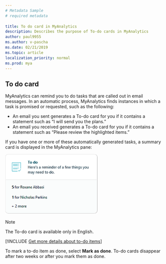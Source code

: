 ```yaml
---
# Metadata Sample
# required metadata

title: To do card in MyAnalytics
description: Describes the purpose of To-do cards in MyAnalytics  
author: paul9955
ms.author: v-pascha
ms.date: 02/21/2019
ms.topic: article
localization_priority: normal 
ms.prod: mya
---
```


## To do card

MyAnalytics can remind you to do tasks that are called out in email messages. In an automatic process, MyAnalytics finds instances in which a task is promised or requested, such as the following:  

* An email you sent generates a To-do card for you if it contains a statement such as “I will send you the plans.”
* An email you received generates a To-do card for you if it contains a statement such as “Please review the highlighted items.”  

If you have one or more of these automatically generated tasks, a summary card is displayed in the MyAnalytics pane:  

![To-do card](../../../Images/mya/use/To-do-page-1.PNG)

> [!Note]
> The To-do card is available only in English.


[!INCLUDE [Get more details about to-do items](../../Includes/to-get-more-details.md)]

To mark a to-do item as done, select **Mark as done**. To-do cards disappear after two weeks or after you mark them as done.  
